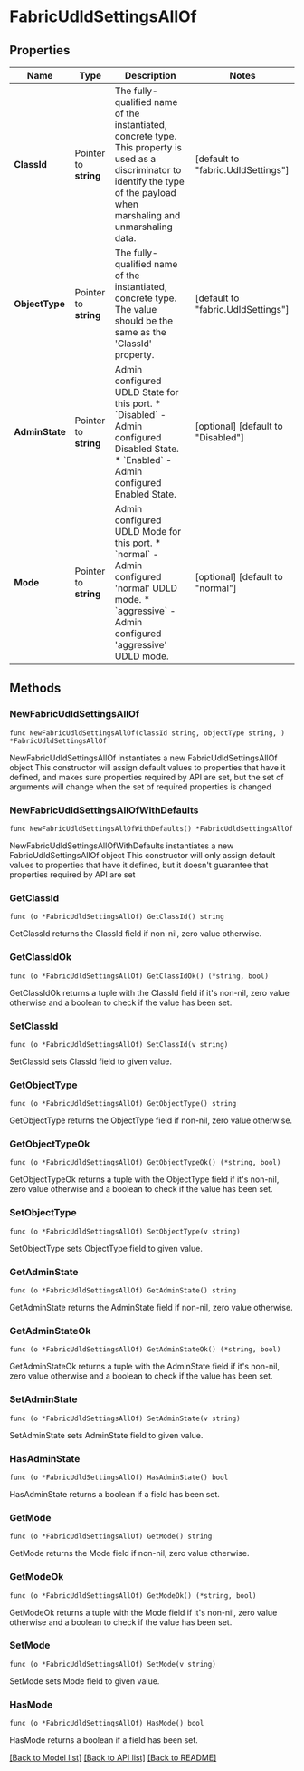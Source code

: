 # FabricUdldSettingsAllOf

## Properties

Name | Type | Description | Notes
------------ | ------------- | ------------- | -------------
**ClassId** | Pointer to **string** | The fully-qualified name of the instantiated, concrete type. This property is used as a discriminator to identify the type of the payload when marshaling and unmarshaling data. | [default to "fabric.UdldSettings"]
**ObjectType** | Pointer to **string** | The fully-qualified name of the instantiated, concrete type. The value should be the same as the &#39;ClassId&#39; property. | [default to "fabric.UdldSettings"]
**AdminState** | Pointer to **string** | Admin configured UDLD State for this port. * &#x60;Disabled&#x60; - Admin configured Disabled State. * &#x60;Enabled&#x60; - Admin configured Enabled State. | [optional] [default to "Disabled"]
**Mode** | Pointer to **string** | Admin configured UDLD Mode for this port. * &#x60;normal&#x60; - Admin configured &#39;normal&#39; UDLD mode. * &#x60;aggressive&#x60; - Admin configured &#39;aggressive&#39; UDLD mode. | [optional] [default to "normal"]

## Methods

### NewFabricUdldSettingsAllOf

`func NewFabricUdldSettingsAllOf(classId string, objectType string, ) *FabricUdldSettingsAllOf`

NewFabricUdldSettingsAllOf instantiates a new FabricUdldSettingsAllOf object
This constructor will assign default values to properties that have it defined,
and makes sure properties required by API are set, but the set of arguments
will change when the set of required properties is changed

### NewFabricUdldSettingsAllOfWithDefaults

`func NewFabricUdldSettingsAllOfWithDefaults() *FabricUdldSettingsAllOf`

NewFabricUdldSettingsAllOfWithDefaults instantiates a new FabricUdldSettingsAllOf object
This constructor will only assign default values to properties that have it defined,
but it doesn't guarantee that properties required by API are set

### GetClassId

`func (o *FabricUdldSettingsAllOf) GetClassId() string`

GetClassId returns the ClassId field if non-nil, zero value otherwise.

### GetClassIdOk

`func (o *FabricUdldSettingsAllOf) GetClassIdOk() (*string, bool)`

GetClassIdOk returns a tuple with the ClassId field if it's non-nil, zero value otherwise
and a boolean to check if the value has been set.

### SetClassId

`func (o *FabricUdldSettingsAllOf) SetClassId(v string)`

SetClassId sets ClassId field to given value.


### GetObjectType

`func (o *FabricUdldSettingsAllOf) GetObjectType() string`

GetObjectType returns the ObjectType field if non-nil, zero value otherwise.

### GetObjectTypeOk

`func (o *FabricUdldSettingsAllOf) GetObjectTypeOk() (*string, bool)`

GetObjectTypeOk returns a tuple with the ObjectType field if it's non-nil, zero value otherwise
and a boolean to check if the value has been set.

### SetObjectType

`func (o *FabricUdldSettingsAllOf) SetObjectType(v string)`

SetObjectType sets ObjectType field to given value.


### GetAdminState

`func (o *FabricUdldSettingsAllOf) GetAdminState() string`

GetAdminState returns the AdminState field if non-nil, zero value otherwise.

### GetAdminStateOk

`func (o *FabricUdldSettingsAllOf) GetAdminStateOk() (*string, bool)`

GetAdminStateOk returns a tuple with the AdminState field if it's non-nil, zero value otherwise
and a boolean to check if the value has been set.

### SetAdminState

`func (o *FabricUdldSettingsAllOf) SetAdminState(v string)`

SetAdminState sets AdminState field to given value.

### HasAdminState

`func (o *FabricUdldSettingsAllOf) HasAdminState() bool`

HasAdminState returns a boolean if a field has been set.

### GetMode

`func (o *FabricUdldSettingsAllOf) GetMode() string`

GetMode returns the Mode field if non-nil, zero value otherwise.

### GetModeOk

`func (o *FabricUdldSettingsAllOf) GetModeOk() (*string, bool)`

GetModeOk returns a tuple with the Mode field if it's non-nil, zero value otherwise
and a boolean to check if the value has been set.

### SetMode

`func (o *FabricUdldSettingsAllOf) SetMode(v string)`

SetMode sets Mode field to given value.

### HasMode

`func (o *FabricUdldSettingsAllOf) HasMode() bool`

HasMode returns a boolean if a field has been set.


[[Back to Model list]](../README.md#documentation-for-models) [[Back to API list]](../README.md#documentation-for-api-endpoints) [[Back to README]](../README.md)


